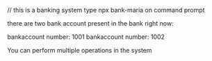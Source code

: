 // this is a banking system 
type npx bank-maria on command prompt 

there are two bank account present in the bank right now:

bankaccount number: 1001
bankaccount number: 1002

You can perform multiple operations in the system
